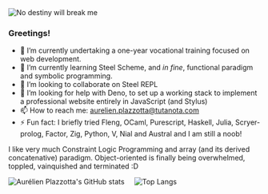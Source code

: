 <picture>
  <source media="(prefers-color-scheme: dark)" srcset="https://www.imgbly.com/ib/SCp1pIIho8.jpg" style="text-align: center;">
  <source media="(prefers-color-scheme: light)" srcset="https://www.imgbly.com/ib/SCp1pIIho8.jpg" style="text-align: center;">
    <img alt="No destiny will break me" src="https://www.imgbly.com/ib/SCp1pIIho8.jpg" style="text-align: center;">
</picture>

### Greetings!


- 🔭 I’m currently undertaking a one-year vocational training focused on web development.
- 🌱 I’m currently learning Steel Scheme, and _in fine_, functional paradigm and symbolic programming.
- 👯 I’m looking to collaborate on Steel REPL
- 🤔 I’m looking for help with Deno, to set up a working stack to implement a professional website entirely in JavaScript (and Stylus)
- 📫 How to reach me: aurelien.plazzotta@tutanota.com
- ⚡ Fun fact: I briefly tried Fleng, OCaml, Purescript, Haskell, Julia, Scryer-prolog, Factor, Zig, Python, V, Nial and Austral and I am still a noob! 

I like very much Constraint Logic Programming and array (and its derived concatenative) paradigm. Object-oriented is finally being overwhelmed, toppled, vainquished and terminated :D


![Aurélien Plazzotta's GitHub stats](https://github-readme-stats.vercel.app/api?username=kenaryn&show_icons=true&theme=radical)
&nbsp;&nbsp;&nbsp;&nbsp;![Top Langs](https://github-readme-stats.vercel.app/api/top-langs/?username=kenaryn&langs_count=10&layout=donut&theme=radical)
